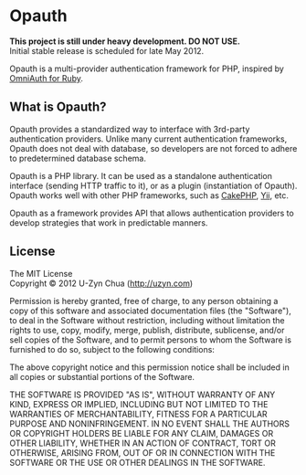 Opauth
=======
__This project is still under heavy development. DO NOT USE.__  
Initial stable release is scheduled for late May 2012.

Opauth is a multi-provider authentication framework for PHP, inspired by [OmniAuth for Ruby](https://github.com/intridea/omniauth).

What is Opauth?
---------------
Opauth provides a standardized way to interface with 3rd-party authentication providers. Unlike many current authentication frameworks, Opauth does not deal with database, so developers are not forced to adhere to predetermined database schema.

Opauth is a PHP library. It can be used as a standalone authentication interface (sending HTTP traffic to it), or as a plugin (instantiation of Opauth). 
Opauth works well with other PHP frameworks, such as [CakePHP](https://github.com/uzyn/cakephp-opauth), [Yii](https://github.com/kahwee/yii-opauth), etc.

Opauth as a framework provides API that allows authentication providers to develop strategies that work in predictable manners. 


License
---------
The MIT License  
Copyright © 2012 U-Zyn Chua (http://uzyn.com)

Permission is hereby granted, free of charge, to any person obtaining a
copy of this software and associated documentation files (the "Software"),
to deal in the Software without restriction, including without limitation
the rights to use, copy, modify, merge, publish, distribute, sublicense,
and/or sell copies of the Software, and to permit persons to whom the
Software is furnished to do so, subject to the following conditions:

The above copyright notice and this permission notice shall be included in
all copies or substantial portions of the Software.

THE SOFTWARE IS PROVIDED "AS IS", WITHOUT WARRANTY OF ANY KIND, EXPRESS OR
IMPLIED, INCLUDING BUT NOT LIMITED TO THE WARRANTIES OF MERCHANTABILITY,
FITNESS FOR A PARTICULAR PURPOSE AND NONINFRINGEMENT. IN NO EVENT SHALL THE
AUTHORS OR COPYRIGHT HOLDERS BE LIABLE FOR ANY CLAIM, DAMAGES OR OTHER
LIABILITY, WHETHER IN AN ACTION OF CONTRACT, TORT OR OTHERWISE, ARISING
FROM, OUT OF OR IN CONNECTION WITH THE SOFTWARE OR THE USE OR OTHER
DEALINGS IN THE SOFTWARE.